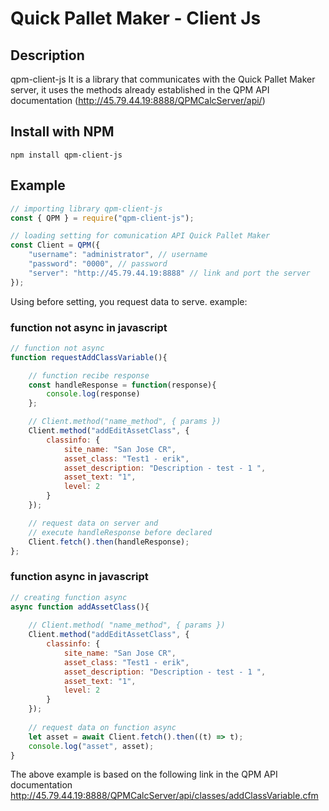# Quick Pallet Maker - Client Js

## Description

qpm-client-js It is a library that communicates with the Quick Pallet Maker server, it uses the methods already established in the QPM API documentation (http://45.79.44.19:8888/QPMCalcServer/api/)

## Install with NPM
```shell
npm install qpm-client-js
```

## Example

```javascript
// importing library qpm-client-js
const { QPM } = require("qpm-client-js");

// loading setting for comunication API Quick Pallet Maker
const Client = QPM({
    "username": "administrator", // username
    "password": "0000", // password 
    "server": "http://45.79.44.19:8888" // link and port the server
});

```

Using before setting, you request data to serve. example:

### function not async in javascript
```javascript
// function not async
function requestAddClassVariable(){

    // function recibe response
    const handleResponse = function(response){
        console.log(response)
    };

    // Client.method("name_method", { params })
    Client.method("addEditAssetClass", {
        classinfo: {
            site_name: "San Jose CR",
            asset_class: "Test1 - erik",
            asset_description: "Description - test - 1 ",
            asset_text: "1",
            level: 2
        }
    });

    // request data on server and 
    // execute handleResponse before declared
    Client.fetch().then(handleResponse);
};

```

### function async in javascript
```javascript
// creating function async
async function addAssetClass(){
    
    // Client.method( "name_method", { params })
    Client.method("addEditAssetClass", {
        classinfo: {
            site_name: "San Jose CR",
            asset_class: "Test1 - erik",
            asset_description: "Description - test - 1 ",
            asset_text: "1",
            level: 2
        }
    });
    
    // request data on function async
    let asset = await Client.fetch().then((t) => t);
    console.log("asset", asset);
}
```

The above example is based on the following link in the QPM API documentation http://45.79.44.19:8888/QPMCalcServer/api/classes/addClassVariable.cfm